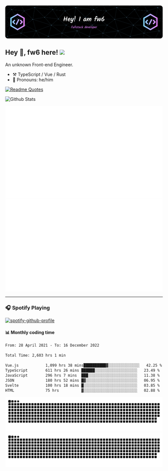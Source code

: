 ![Header](github-header-image.png)

## Hey 👋, fw6 here! <img src="https://github.githubassets.com/images/mona-whisper.gif" height="24" />


An unknown Front-end Engineer.

-   :hammer_and_pick: TypeScript / Vue / Rust
-   :man: Pronouns: he/him


[![Readme Quotes](https://quotes-github-readme.vercel.app/api?type=horizontal&theme=algolia)](https://github.com/piyushsuthar/github-readme-quotes)



![Github Stats](https://github-readme-stats.vercel.app/api?username=fw6&bg_color=30,e96443,904e95&title_color=fff&text_color=fff)

![](https://raw.githubusercontent.com/fw6/github-stats-transparent/output/generated/overview.svg)
![](https://raw.githubusercontent.com/fw6/github-stats-transparent/output/generated/languages.svg)


---

### 🎧 Spotify Playing

<!-- ![spotify-github-profile](/img/default.svg) -->

[![spotify-github-profile](https://spotify-github-profile.vercel.app/api/view?uid=r6wn4hdvypv0lkzyrj0e0pjct&cover_image=true&theme=default&bar_color=53b14f&bar_color_cover=true)](https://github.com/kittinan/spotify-github-profile)
#### :bar_chart: Monthly coding time

<!--START_SECTION:waka-->

```text
From: 28 April 2021 - To: 16 December 2022

Total Time: 2,603 hrs 1 min

Vue.js            1,099 hrs 38 mins██████████▓░░░░░░░░░░░░░░   42.25 %
TypeScript        611 hrs 26 mins ██████░░░░░░░░░░░░░░░░░░░   23.49 %
JavaScript        296 hrs 7 mins  ███░░░░░░░░░░░░░░░░░░░░░░   11.38 %
JSON              180 hrs 52 mins █▓░░░░░░░░░░░░░░░░░░░░░░░   06.95 %
Svelte            100 hrs 18 mins █░░░░░░░░░░░░░░░░░░░░░░░░   03.85 %
HTML              75 hrs          ▓░░░░░░░░░░░░░░░░░░░░░░░░   02.88 %
```

<!--END_SECTION:waka-->




![github contribution grid snake animation](https://raw.githubusercontent.com/platane/platane/output/github-contribution-grid-snake-dark.svg#gh-dark-mode-only)![github contribution grid snake animation](https://raw.githubusercontent.com/platane/platane/output/github-contribution-grid-snake.svg#gh-light-mode-only)
